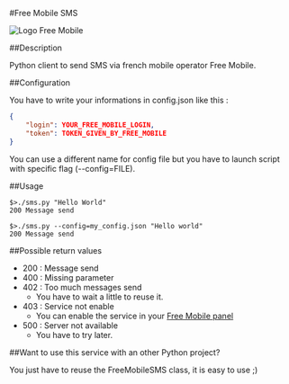 #Free Mobile SMS

![Logo Free Mobile](http://www.universfreebox.com/UserFiles/image/freemobile(1).png)

##Description

Python client to send SMS via french mobile operator Free Mobile.

##Configuration

You have to write your informations in config.json like this :
````json
{
    "login": YOUR_FREE_MOBILE_LOGIN,
    "token": TOKEN_GIVEN_BY_FREE_MOBILE
}
````

You can use a different name for config file but you have to launch script with specific flag (--config=FILE).

##Usage

````shell
$>./sms.py "Hello World"
200 Message send

$>./sms.py --config=my_config.json "Hello world"
200 Message send
````

##Possible return values

* 200 : Message send
* 400 : Missing parameter
* 402 : Too much messages send
    * You have to wait a little to reuse it.
* 403 : Service not enable
    * You can enable the service in your [Free Mobile panel](https://mobile.free.fr/moncompte/)
* 500 : Server not available
    * You have to try later.

##Want to use this service with an other Python project?

You just have to reuse the FreeMobileSMS class, it is easy to use ;)
